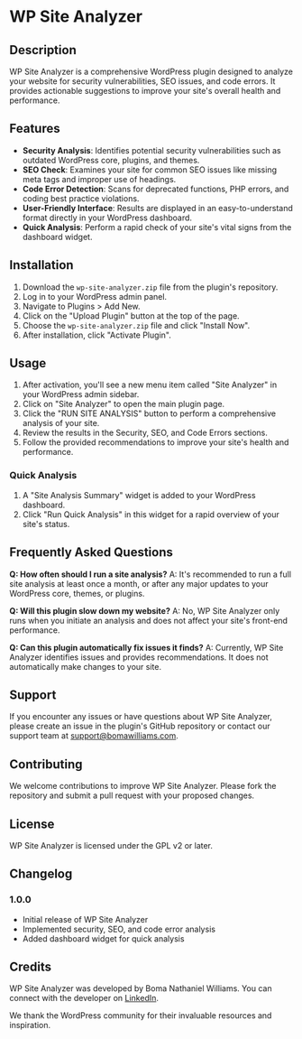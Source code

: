 # WP Site Analyzer

## Description

WP Site Analyzer is a comprehensive WordPress plugin designed to analyze your website for security vulnerabilities, SEO issues, and code errors. It provides actionable suggestions to improve your site's overall health and performance.

## Features

- **Security Analysis**: Identifies potential security vulnerabilities such as outdated WordPress core, plugins, and themes.
- **SEO Check**: Examines your site for common SEO issues like missing meta tags and improper use of headings.
- **Code Error Detection**: Scans for deprecated functions, PHP errors, and coding best practice violations.
- **User-Friendly Interface**: Results are displayed in an easy-to-understand format directly in your WordPress dashboard.
- **Quick Analysis**: Perform a rapid check of your site's vital signs from the dashboard widget.

## Installation

1. Download the `wp-site-analyzer.zip` file from the plugin's repository.
2. Log in to your WordPress admin panel.
3. Navigate to Plugins > Add New.
4. Click on the "Upload Plugin" button at the top of the page.
5. Choose the `wp-site-analyzer.zip` file and click "Install Now".
6. After installation, click "Activate Plugin".

## Usage

1. After activation, you'll see a new menu item called "Site Analyzer" in your WordPress admin sidebar.
2. Click on "Site Analyzer" to open the main plugin page.
3. Click the "RUN SITE ANALYSIS" button to perform a comprehensive analysis of your site.
4. Review the results in the Security, SEO, and Code Errors sections.
5. Follow the provided recommendations to improve your site's health and performance.

### Quick Analysis

1. A "Site Analysis Summary" widget is added to your WordPress dashboard.
2. Click "Run Quick Analysis" in this widget for a rapid overview of your site's status.

## Frequently Asked Questions

**Q: How often should I run a site analysis?**
A: It's recommended to run a full site analysis at least once a month, or after any major updates to your WordPress core, themes, or plugins.

**Q: Will this plugin slow down my website?**
A: No, WP Site Analyzer only runs when you initiate an analysis and does not affect your site's front-end performance.

**Q: Can this plugin automatically fix issues it finds?**
A: Currently, WP Site Analyzer identifies issues and provides recommendations. It does not automatically make changes to your site.

## Support

If you encounter any issues or have questions about WP Site Analyzer, please create an issue in the plugin's GitHub repository or contact our support team at support@bomawilliams.com.

## Contributing

We welcome contributions to improve WP Site Analyzer. Please fork the repository and submit a pull request with your proposed changes.

## License

WP Site Analyzer is licensed under the GPL v2 or later.

## Changelog

### 1.0.0
- Initial release of WP Site Analyzer
- Implemented security, SEO, and code error analysis
- Added dashboard widget for quick analysis

## Credits

WP Site Analyzer was developed by Boma Nathaniel Williams. You can connect with the developer on [LinkedIn](https://www.linkedin.com/in/boma-williams/).

We thank the WordPress community for their invaluable resources and inspiration.